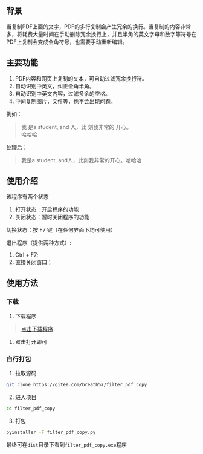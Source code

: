
## 背景
当复制PDF上面的文字，PDF的多行复制会产生冗余的换行。当复制的内容非常多，将耗费大量时间在手动删除冗余换行上，并且半角的英文字母和数字等符号在PDF上复制会变成全角符号，也需要手动重新编辑。

## 主要功能
1. PDF内容和网页上复制的文本，可自动过滤冗余换行符。
2. 自动识别中英文，纠正全角半角。
3. 自动识别中英文内容，过滤多余的空格。
4. 中间复制图片，文件等，也不会出现问题。

例如：
> 我   是a student,   and  人，此
> 刻我非常的    开心。  
> 哈哈哈
> 
处理后：
> 我是a student, and人，此刻我非常的开心。哈哈哈

## 使用介绍  
该程序有两个状态  
1. 打开状态：开启程序的功能     
2. 关闭状态：暂时关闭程序的功能

切换状态：按 F7 键（在任何界面下均可使用）

退出程序（提供两种方式）: 

1. Ctrl + F7; 
2. 直接关闭窗口；

## 使用方法
### 下载
1. 下载程序
> [点击下载程序](https://gitee.com/breath57/filter_pdf_copy/raw/master/dist/filter_pdf_copy-v1.1.exe)
1. 双击打开即可

### 自行打包
1. 拉取源码
```sh
git clone https://gitee.com/breath57/filter_pdf_copy
```
2. 进入项目
```sh
cd filter_pdf_copy
```
3. 打包
```sh
pyinstaller -F filter_pdf_copy.py
```
最终可在`dist`目录下看到`filter_pdf_copy.exe`程序
